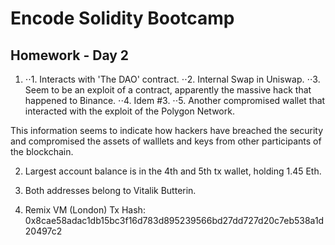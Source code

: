 # Encode Solidity Bootcamp

## Homework - Day 2


1. 
    ⋅⋅1. Interacts with 'The DAO' contract.
    ⋅⋅2. Internal Swap in Uniswap.
    ⋅⋅3. Seem to be an exploit of a contract, apparently the massive hack that happened to Binance.
    ⋅⋅4. Idem #3.
    ⋅⋅5. Another compromised wallet that interacted with the exploit of the Polygon Network.
   
This information seems to indicate how hackers have breached the security and compromised the assets of walllets and keys from other participants of the blockchain.

2. Largest account balance is in the 4th and 5th tx wallet, holding 1.45 Eth.

3. Both addresses belong to Vitalik Butterin.

4. Remix VM (London) Tx Hash: 0x8cae58adac1db15bc3f16d783d895239566bd27dd727d20c7eb538a1d20497c2

